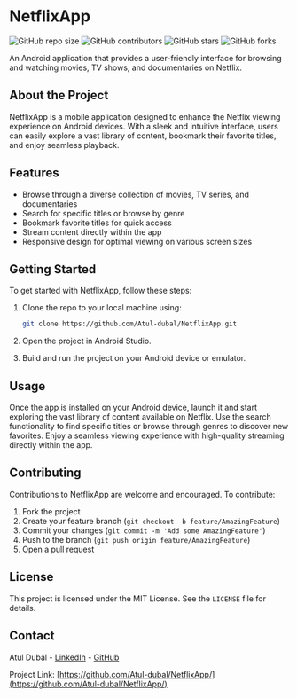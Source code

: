 
# NetflixApp

![GitHub repo size](https://img.shields.io/github/repo-size/Atul-dubal/NetflixApp)
![GitHub contributors](https://img.shields.io/github/contributors/Atul-dubal/NetflixApp)
![GitHub stars](https://img.shields.io/github/stars/Atul-dubal/NetflixApp?style=social)
![GitHub forks](https://img.shields.io/github/forks/Atul-dubal/NetflixApp?style=social)

An Android application that provides a user-friendly interface for browsing and watching movies, TV shows, and documentaries on Netflix.

## About the Project

NetflixApp is a mobile application designed to enhance the Netflix viewing experience on Android devices. With a sleek and intuitive interface, users can easily explore a vast library of content, bookmark their favorite titles, and enjoy seamless playback.

## Features

- Browse through a diverse collection of movies, TV series, and documentaries
- Search for specific titles or browse by genre
- Bookmark favorite titles for quick access
- Stream content directly within the app
- Responsive design for optimal viewing on various screen sizes

## Getting Started

To get started with NetflixApp, follow these steps:

1. Clone the repo to your local machine using:
   ```sh
   git clone https://github.com/Atul-dubal/NetflixApp.git
   ```

2. Open the project in Android Studio.

3. Build and run the project on your Android device or emulator.

## Usage

Once the app is installed on your Android device, launch it and start exploring the vast library of content available on Netflix. Use the search functionality to find specific titles or browse through genres to discover new favorites. Enjoy a seamless viewing experience with high-quality streaming directly within the app.

## Contributing

Contributions to NetflixApp are welcome and encouraged. To contribute:

1. Fork the project
2. Create your feature branch (`git checkout -b feature/AmazingFeature`)
3. Commit your changes (`git commit -m 'Add some AmazingFeature'`)
4. Push to the branch (`git push origin feature/AmazingFeature`)
5. Open a pull request

## License

This project is licensed under the MIT License. See the `LICENSE` file for details.

## Contact

Atul Dubal - [LinkedIn](https://www.linkedin.com/in/atul-dubal-4a3a66288/) - [GitHub](https://github.com/Atul-dubal)

Project Link: [https://github.com/Atul-dubal/NetflixApp/](https://github.com/Atul-dubal/NetflixApp/)

